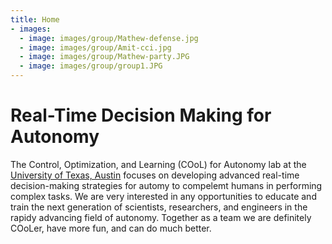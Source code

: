 ```yaml
---
title: Home
- images:
  - image: images/group/Mathew-defense.jpg
  - image: images/group/Amit-cci.jpg
  - image: images/group/Mathew-party.JPG
  - image: images/group/group1.JPG
---
```


# Real-Time Decision Making for Autonomy

The Control, Optimization, and Learning (COoL) for Autonomy lab at the [University of Texas, Austin](https://www.ae.utexas.edu) focuses on developing advanced real-time decision-making strategies for automy to compelemt humans in performing complex tasks. We are very interested in any opportunities to educate and train the next generation of scientists, researchers, and engineers in the rapidy advancing field of autonomy. Together as a team we are definitely COoLer, have more fun, and can do much better.     





<!-- section break -->

<!-- section full -->

